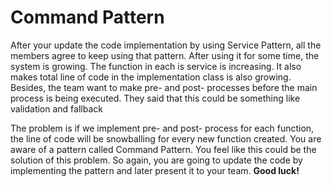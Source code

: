 
# Command Pattern

After your update the code implementation by using Service Pattern, all the members agree to keep using that pattern.
After using it for some time, the system is growing.
The function in each is service is increasing.
It also makes total line of code in the implementation class is also growing.
Besides, the team want to make pre- and post- processes before the main process is being executed.
They said that this could be something like validation and fallback

The problem is if we implement pre- and post- process for each function, the line of code will be snowballing for every new function created.
You are aware of a pattern called Command Pattern.
You feel like this could be the solution of this problem.
So again, you are going to update the code by implementing the pattern and later present it to your team.
**Good luck!**